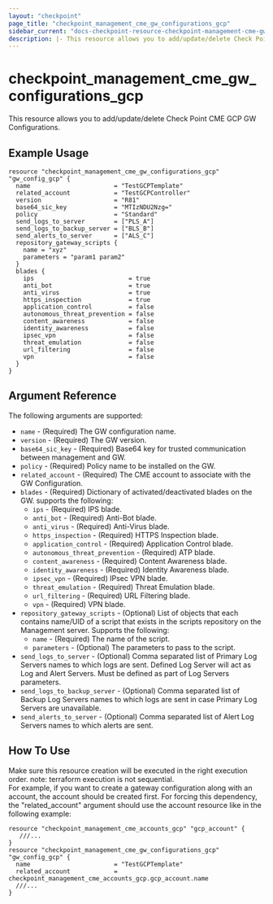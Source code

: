 ```yaml
---
layout: "checkpoint"
page_title: "checkpoint_management_cme_gw_configurations_gcp"
sidebar_current: "docs-checkpoint-resource-checkpoint-management-cme-gw-configurations-gcp"
description: |- This resource allows you to add/update/delete Check Point CME GCP GW Configurations.
---
```


# checkpoint_management_cme_gw_configurations_gcp

This resource allows you to add/update/delete Check Point CME GCP GW Configurations.

## Example Usage

```hcl
resource "checkpoint_management_cme_gw_configurations_gcp" "gw_config_gcp" {
  name                       = "TestGCPTemplate"
  related_account            = "TestGCPController"
  version                    = "R81"
  base64_sic_key             = "MTIzNDU2Nzg="
  policy                     = "Standard"
  send_logs_to_server        = ["PLS_A"]
  send_logs_to_backup_server = ["BLS_B"]
  send_alerts_to_server      = ["ALS_C"]
  repository_gateway_scripts {
    name = "xyz"
    parameters = "param1 param2"
  }
  blades {
    ips                          = true
    anti_bot                     = true
    anti_virus                   = true
    https_inspection             = true
    application_control          = false
    autonomous_threat_prevention = false
    content_awareness            = false
    identity_awareness           = false
    ipsec_vpn                    = false
    threat_emulation             = false
    url_filtering                = false
    vpn                          = false
  }
}
```

## Argument Reference

The following arguments are supported:

* `name` - (Required) The GW configuration name.
* `version` - (Required) The GW version.
* `base64_sic_key` - (Required) Base64 key for trusted communication between management and GW.
* `policy` - (Required) Policy name to be installed on the GW.
* `related_account` - (Required) The CME account to associate with the GW Configuration.
* `blades` - (Required) Dictionary of activated/deactivated blades on the GW. supports the following:
  * `ips` - (Required) IPS blade.
  * `anti_bot` - (Required) Anti-Bot blade.
  * `anti_virus` - (Required) Anti-Virus blade.
  * `https_inspection` - (Required) HTTPS Inspection blade.
  * `application_control` - (Required) Application Control blade.
  * `autonomous_threat_prevention` - (Required) ATP blade.
  * `content_awareness` - (Required) Content Awareness blade.
  * `identity_awareness` - (Required) Identity Awareness blade.
  * `ipsec_vpn` - (Required) IPsec VPN blade.
  * `threat_emulation` - (Required) Threat Emulation blade.
  * `url_filtering` - (Required) URL Filtering blade.
  * `vpn` - (Required) VPN blade.
* `repository_gateway_scripts` - (Optional) List of objects that each contains name/UID of a script that exists in the scripts repository on the Management server. Supports the following:
    * `name` - (Required) The name of the script.
    * `parameters` - (Optional) The parameters to pass to the script.
* `send_logs_to_server` - (Optional) Comma separated list of Primary Log Servers names to which logs are sent. Defined Log Server will act as Log and Alert Servers. Must be defined as part of Log Servers parameters.
* `send_logs_to_backup_server` - (Optional) Comma separated list of Backup Log Servers names to which logs are sent in case Primary Log Servers are unavailable.
* `send_alerts_to_server` - (Optional) Comma separated list of Alert Log Servers names to which alerts are sent.

## How To Use

Make sure this resource creation will be executed in the right execution order. note: terraform execution is not sequential.  
For example, if you want to create a gateway configuration along with an account, the account should be created first.
For forcing this dependency, the "related_account" argument should use the account resource like in the following example:

```hcl
resource "checkpoint_management_cme_accounts_gcp" "gcp_account" {
   ///...
}
resource "checkpoint_management_cme_gw_configurations_gcp" "gw_config_gcp" {
  name                       = "TestGCPTemplate"
  related_account            = checkpoint_management_cme_accounts_gcp.gcp_account.name
  ///...
}
```

